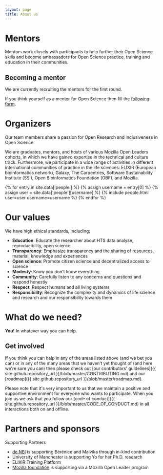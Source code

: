 ```yaml
---
layout: page
title: About us
---
```


# Mentors

Mentors work closely with participants to help further their Open Science skills and become ambassadors for Open Science practice, training and education in their communities. 

## Becoming a mentor

We are currently recruiting the mentors for the first round.

If you think yourself as a mentor for Open Science then fill the [following form]().

# Organizers

Our team members share a passion for Open Research and inclusiveness in Open Science.

We are graduates, mentors, and hosts of various Mozilla Open Leaders cohorts, in which we have gained expertise in the technical and culture track. Furthermore, we participate in a wide range of activities in different international communities of practice in the life sciences: ELIXIR (European bioinformatics network), Galaxy, The Carpentries, Software Sustainability Institute (SSI), Open Bioinformatics Foundation (OBF), and Mozilla.

<div class="people">
{% for entry in site.data['people'] %}
    {% assign username = entry[0] %}
    {% assign user = site.data['people'][username] %}
    {% include people.html user=user username=username %}
{% endfor %}
</div>

# Our values

We have high ethical standards, including:

- **Education**: Educate the researcher about HTS data analyse, reproducibility, open science
- **Transparency**: Emphasize transparency and the sharing of resources, material, knowledge and experiences
- **Open science**: Promote citizen science and decentralized access to science
- **Modesty**: Know you don't know everything
- **Community**: Carefully listen to any concerns and questions and respond honestly
- **Respect**: Respect humans and all living systems
- **Responsibility**: Recognize the complexity and dynamics of life science and research and our responsibility towards them

# What do we need?

**You!** In whatever way you can help.

## Get involved

If you think you can help in any of the areas listed above (and we bet you can)
or in any of the many areas that we haven't yet thought of (and here we're sure
you can) then please check out [our contributors'
guidelines]({{ site.github.repository_url }}/blob/master/CONTRIBUTING.md) and
our [roadmap]({{ site.github.repository_url }}/blob/master/roadmap.md).

Please note that it's very important to us that we maintain a positive and
supportive environment for everyone who wants to participate. When you join us
we ask that you follow our [code of conduct]({{ site.github.repository_url
}}/blob/master/CODE_OF_CONDUCT.md) in all interactions both on and offline.

# Partners and sponsors

Supporting Partners
- [de.NBI](https://www.denbi.de/) is supporting Bérénice and Malvika through in-kind contribution
- University of Manchester is supporting Yo for her Ph.D. research
- ELIXIR Training Platform
- [Mozilla foundation](https://foundation.mozilla.org/en/) is supporting via a Mozilla Open Leader program